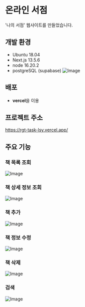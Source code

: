 # 온라인 서점
'나의 서점' 웹사이트를 만들었습니다.

## 개발 환경
- Ubuntu 18.04
- Next.js 13.5.6
- node 16.20.2
- postgreSQL (supabase)
![Image](https://github.com/user-attachments/assets/8d158af8-2b78-472f-b807-25cff729548a)

## 배포
- **vercel**을 이용

## 프로젝트 주소
https://rgt-task-lsy.vercel.app/

## 주요 기능
### 책 목록 조회
![Image](https://github.com/user-attachments/assets/77d21cbc-38d7-4131-bd12-2e06b3522d1a)
### 책 상세 정보 조회
![Image](https://github.com/user-attachments/assets/6cf99279-926b-4519-9d93-55960b4056c4)
### 책 추가
![Image](https://github.com/user-attachments/assets/638c204e-9c58-495d-93ae-aa2ccf6db44a)
### 책 정보 수정
![Image](https://github.com/user-attachments/assets/3fd5d57f-95be-4ab5-b602-3358aafcf2d7)
### 책 삭제
![Image](https://github.com/user-attachments/assets/b6aa05af-1159-4184-bb47-6425d6d3d30d)
### 검색
![Image](https://github.com/user-attachments/assets/bbd8de9e-f28d-49ad-924b-b75cd7d92255)
